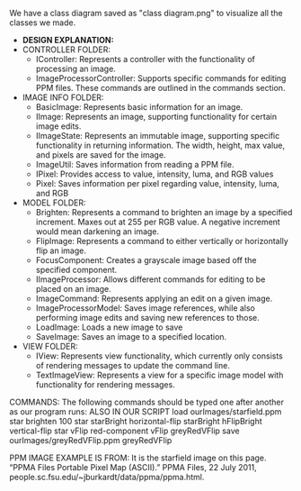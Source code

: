 We have a class diagram saved as "class diagram.png" to visualize all the classes we made.
 
- **DESIGN EXPLANATION:**
- CONTROLLER FOLDER:
  - IController: Represents a controller with the functionality of processing an image. 
  - ImageProcessorController: Supports specific commands for editing PPM files. These commands are 
  outlined in the commands section.
- IMAGE INFO FOLDER: 
  - BasicImage: Represents basic information for an image.
  - IImage: Represents an image, supporting functionality for certain image edits.
  - IImageState: Represents an immutable image, supporting specific functionality in returning 
    information. The width, height, max value, and pixels are saved for the image.
  - ImageUtil: Saves information from reading a PPM file.
  - IPixel: Provides access to value, intensity, luma, and RGB values
  - Pixel: Saves information per pixel regarding value, intensity, luma, and RGB
- MODEL FOLDER:
  - Brighten: Represents a command to brighten an image by a specified increment. Maxes out at 255 
    per RGB value. A negative increment would mean darkening an image. 
  - FlipImage: Represents a command to either vertically or horizontally flip an image. 
  - FocusComponent: Creates a grayscale image based off the specified component. 
  - IImageProcessor: Allows different commands for editing to be placed on an image.
  - ImageCommand: Represents applying an edit on a given image.
  - ImageProcessorModel: Saves image references, while also performing image edits
    and saving new references to those. 
  - LoadImage: Loads a new image to save
  - SaveImage: Saves an image to a specified location.
- VIEW FOLDER:
  - IView: Represents view functionality, which currently only consists of rendering messages 
    to update the command line.
  - TextImageView: Represents a view for a specific image model with functionality for rendering 
    messages.

COMMANDS:
The following commands should be typed one after another as our program runs:
ALSO IN OUR SCRIPT
load ourImages/starfield.ppm star
brighten 100 star starBright
horizontal-flip starBright hFlipBright
vertical-flip star vFlip
red-component vFlip greyRedVFlip
save ourImages/greyRedVFlip.ppm greyRedVFlip

PPM IMAGE EXAMPLE IS FROM:
It is the starfield image on this page. 
“PPMA Files Portable Pixel Map (ASCII).” PPMA Files, 22 July 2011,
people.sc.fsu.edu/~jburkardt/data/ppma/ppma.html. 

